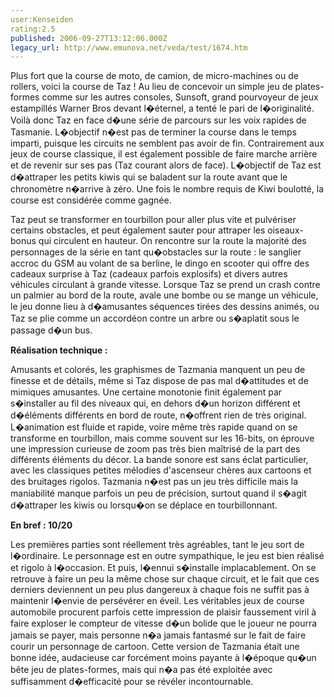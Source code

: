 ```yaml
---
user:Kenseiden
rating:2.5
published: 2006-09-27T13:12:06.000Z
legacy_url: http://www.emunova.net/veda/test/1674.htm
---
```

Plus fort que la course de moto, de camion, de micro-machines ou de rollers, voici la course de Taz ! Au lieu de concevoir un simple jeu de plates-formes comme sur les autres consoles, Sunsoft, grand pourvoyeur de jeux estampillés Warner Bros devant l�éternel, a tenté le pari de l�originalité. Voilà donc Taz en face d�une série de parcours sur les voix rapides de Tasmanie. L�objectif n�est pas de terminer la course dans le temps imparti, puisque les circuits ne semblent pas avoir de fin. Contrairement aux jeux de course classique, il est également possible de faire marche arrière et de revenir sur ses pas (Taz courant alors de face). L�objectif de Taz est d�attraper les petits kiwis qui se baladent sur la route avant que le chronomètre n�arrive à zéro. Une fois le nombre requis de Kiwi boulotté, la course est considérée comme gagnée.   

  

Taz peut se transformer en tourbillon pour aller plus vite et pulvériser certains obstacles, et peut également sauter pour attraper les oiseaux-bonus qui circulent en hauteur. On rencontre sur la route la majorité des personnages de la série en tant qu�obstacles sur la route : le sanglier accroc du GSM au volant de sa berline, le dingo en scooter qui offre des cadeaux surprise à Taz (cadeaux parfois explosifs) et divers autres véhicules circulant à grande vitesse. Lorsque Taz se prend un crash contre un palmier au bord de la route, avale une bombe ou se mange un véhicule, le jeu donne lieu à d�amusantes séquences tirées des dessins animés, ou Taz se plie comme un accordéon contre un arbre ou s�aplatit sous le passage d�un bus.   

  

**Réalisation technique :**   

Amusants et colorés, les graphismes de Tazmania manquent un peu de finesse et de détails, même si Taz dispose de pas mal d�attitudes et de mimiques amusantes. Une certaine monotonie finit également par s�installer au fil des niveaux qui, en dehors d�un horizon différent et d�éléments différents en bord de route, n�offrent rien de très original. L�animation est fluide et rapide, voire même très rapide quand on se transforme en tourbillon, mais comme souvent sur les 16-bits, on éprouve une impression curieuse de zoom pas très bien maîtrisé de la part des différents éléments du décor. La bande sonore est sans éclat particulier, avec les classiques petites mélodies d'ascenseur chères aux cartoons et des bruitages rigolos. Tazmania n�est pas un jeu très difficile mais la maniabilité manque parfois un peu de précision, surtout quand il s�agit d�attraper les kiwis ou lorsqu�on se déplace en tourbillonnant.  

  

**En bref : 10/20**   

Les premières parties sont réellement très agréables, tant le jeu sort de l�ordinaire. Le personnage est en outre sympathique, le jeu est bien réalisé et rigolo à l�occasion. Et puis, l�ennui s�installe implacablement. On se retrouve à faire un peu la même chose sur chaque circuit, et le fait que ces derniers deviennent un peu plus dangereux à chaque fois ne suffit pas à maintenir l�envie de persévérer en éveil. Les véritables jeux de course automobile procurent parfois cette impression de plaisir faussement viril à faire exploser le compteur de vitesse d�un bolide que le joueur ne pourra jamais se payer, mais personne n�a jamais fantasmé sur le fait de faire courir un personnage de cartoon. Cette version de Tazmania était une bonne idée, audacieuse car forcément moins payante à l�époque qu�un bête jeu de plates-formes, mais qui n�a pas été exploitée avec suffisamment d�efficacité pour se révéler incontournable.